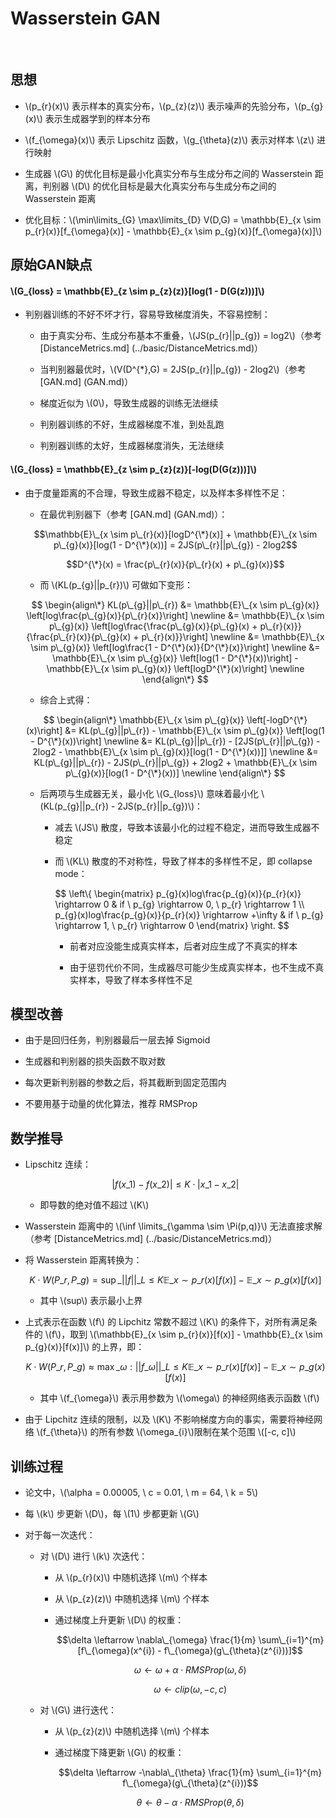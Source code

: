 <script type="text/javascript" src="http://cdn.mathjax.org/mathjax/latest/MathJax.js?config=default"></script>

# Wasserstein GAN

&nbsp;

## 思想

- \\(p\_{r}(x)\\) 表示样本的真实分布，\\(p_{z}(z)\\) 表示噪声的先验分布，\\(p\_{g}(x)\\) 表示生成器学到的样本分布

- \\(f\_{\omega}(x)\\) 表示 Lipschitz 函数，\\(g\_{\theta}(z)\\) 表示对样本 \\(z\\) 进行映射

- 生成器 \\(G\\) 的优化目标是最小化真实分布与生成分布之间的 Wasserstein 距离，判别器 \\(D\\) 的优化目标是最大化真实分布与生成分布之间的 Wasserstein 距离

- 优化目标：\\(\min\limits\_{G} \max\limits\_{D} V(D,G) = \mathbb{E}\_{x \sim p\_{r}(x)}[f\_{\omega}(x)] - \mathbb{E}\_{x \sim p\_{g}(x)}[f\_{\omega}(x)]\\)

## 原始GAN缺点

#### \\(G\_{loss} = \mathbb{E}\_{z \sim p\_{z}(z)}[log(1 - D(G(z)))]\\)

- 判别器训练的不好不坏才行，容易导致梯度消失，不容易控制：

	- 由于真实分布、生成分布基本不重叠，\\(JS(p\_{r}||p\_{g}) = log2\\)（参考 [DistanceMetrics.md] (../basic/DistanceMetrics.md)）

	- 当判别器最优时，\\(V(D^{*},G) = 2JS(p\_{r}||p\_{g}) - 2log2\\)（参考 [GAN.md] (GAN.md)）

	- 梯度近似为 \\(0\\)，导致生成器的训练无法继续

	- 判别器训练的不好，生成器梯度不准，到处乱跑

	- 判别器训练的太好，生成器梯度消失，无法继续

#### \\(G\_{loss} = \mathbb{E}\_{z \sim p\_{z}(z)}[-log(D(G(z)))]\\)

- 由于度量距离的不合理，导致生成器不稳定，以及样本多样性不足：

	- 在最优判别器下（参考 [GAN.md] (GAN.md)）：

	$$\mathbb{E}\_{x \sim p\_{r}(x)}[logD^{\*}(x)] + \mathbb{E}\_{x \sim p\_{g}(x)}[log(1 - D^{\*}(x))] = 2JS(p\_{r}||p\_{g}) - 2log2$$
	
	$$D^{\*}(x) = \frac{p\_{r}(x)}{p\_{r}(x) + p\_{g}(x)}$$

	- 而 \\(KL(p\_{g}||p\_{r})\\) 可做如下变形：

	$$
	\begin{align\*}
	KL(p\_{g}||p\_{r}) &= \mathbb{E}\_{x \sim p\_{g}(x)} \left[log\frac{p\_{g}(x)}{p\_{r}(x)}\right] \newline
	&= \mathbb{E}\_{x \sim p\_{g}(x)} \left[log\frac{\frac{p\_{g}(x)}{p\_{g}(x) + p\_{r}(x)}}{\frac{p\_{r}(x)}{p\_{g}(x) + p\_{r}(x)}}\right] \newline
	&= \mathbb{E}\_{x \sim p\_{g}(x)} \left[log\frac{1 - D^{\*}(x)}{D^{\*}(x)}\right] \newline
	&= \mathbb{E}\_{x \sim p\_{g}(x)} \left[log(1 - D^{\*}(x))\right] - \mathbb{E}\_{x \sim p\_{g}(x)} \left[logD^{\*}(x)\right] \newline
\end{align\*}
	$$
	
	- 综合上式得：

	$$
	\begin{align\*}
	\mathbb{E}\_{x \sim p\_{g}(x)} \left[-logD^{\*}(x)\right] &= KL(p\_{g}||p\_{r}) - \mathbb{E}\_{x \sim p\_{g}(x)} \left[log(1 - D^{\*}(x))\right] \newline
	&= KL(p\_{g}||p\_{r}) - [2JS(p\_{r}||p\_{g}) - 2log2 - \mathbb{E}\_{x \sim p\_{g}(x)}[log(1 - D^{\*}(x))]] \newline
	&= KL(p\_{g}||p\_{r}) - 2JS(p\_{r}||p\_{g}) + 2log2 + \mathbb{E}\_{x \sim p\_{g}(x)}[log(1 - D^{\*}(x))] \newline
\end{align\*}
	$$
	
	- 后两项与生成器无关，最小化 \\(G\_{loss}\\) 意味着最小化 \\(KL(p\_{g}||p\_{r}) - 2JS(p\_{r}||p\_{g})\\)：

		- 减去 \\(JS\\) 散度，导致本该最小化的过程不稳定，进而导致生成器不稳定

		- 而 \\(KL\\) 散度的不对称性，导致了样本的多样性不足，即 collapse mode：

			$$
			\\left\\{ \begin{matrix} p\_{g}(x)log\frac{p\_{g}(x)}{p\_{r}(x)} \rightarrow 0 & if \ p\_{g} \rightarrow 0, \ p\_{r} \rightarrow 1 \\\\ p\_{g}(x)log\frac{p\_{g}(x)}{p\_{r}(x)} \rightarrow +\infty & if \ p\_{g} \rightarrow 1, \ p\_{r} \rightarrow 0 \end{matrix} \\right\.
			$$
			
			- 前者对应没能生成真实样本，后者对应生成了不真实的样本

			- 由于惩罚代价不同，生成器尽可能少生成真实样本，也不生成不真实样本，导致了样本多样性不足

## 模型改善

- 由于是回归任务，判别器最后一层去掉 Sigmoid

- 生成器和判别器的损失函数不取对数

- 每次更新判别器的参数之后，将其截断到固定范围内

- 不要用基于动量的优化算法，推荐 RMSProp

## 数学推导

- Lipschitz 连续：

	$$|f(x\_{1}) - f(x\_{2})| \leq K \cdot |x\_{1} - x\_{2}|$$
	
	- 即导数的绝对值不超过 \\(K\\)

- Wasserstein 距离中的 \\(\inf \limits\_{\gamma \sim \Pi(p,q)}\\) 无法直接求解（参考 [DistanceMetrics.md] (../basic/DistanceMetrics.md)）

- 将 Wasserstein 距离转换为：

	$$K \cdot W(P\_{r}, P\_{g}) = \sup \limits \_{||f||\_{L} \leq K} \mathbb{E}\_{x \sim p\_{r}(x)}[f(x)] - \mathbb{E}\_{x \sim p\_{g}(x)}[f(x)]$$
	
	- 其中 \\(sup\\) 表示最小上界

- 上式表示在函数 \\(f\\) 的 Lipchitz 常数不超过 \\(K\\) 的条件下，对所有满足条件的 \\(f\\)，取到 \\(\mathbb{E}\_{x \sim p\_{r}(x)}[f(x)] - \mathbb{E}\_{x \sim p\_{g}(x)}[f(x)]\\) 的上界，即：
	
	$$K \cdot W(P\_{r}, P\_{g}) \approx \max \limits \_{\omega: ||f\_{\omega}||\_{L} \leq K} \mathbb{E}\_{x \sim p\_{r}(x)}[f(x)] - \mathbb{E}\_{x \sim p\_{g}(x)}[f(x)]$$
	
	- 其中 \\(f\_{\omega}\\) 表示用参数为 \\(\omega\\) 的神经网络表示函数 \\(f\\)

- 由于 Lipchitz 连续的限制，以及 \\(K\\) 不影响梯度方向的事实，需要将神经网络 \\(f\_{\theta}\\) 的所有参数 \\(\omega\_{i}\\)限制在某个范围 \\([-c, c]\\)

## 训练过程

- 论文中，\\(\alpha = 0.00005, \ c = 0.01, \ m = 64, \ k = 5\\)

- 每 \\(k\\) 步更新 \\(D\\)，每 \\(1\\) 步都更新 \\(G\\)

- 对于每一次迭代：

	- 对 \\(D\\) 进行 \\(k\\) 次迭代：

		- 从 \\(p\_{r}(x)\\) 中随机选择 \\(m\\) 个样本

		- 从 \\(p\_{z}(z)\\) 中随机选择 \\(m\\) 个样本

		- 通过梯度上升更新 \\(D\\) 的权重：

			$$\delta \leftarrow \nabla\_{\omega} \frac{1}{m} \sum\_{i=1}^{m} [f\_{\omega}(x^{i}) - f\_{\omega}(g\_{\theta}(z^{i}))]$$

			$$\omega \leftarrow \omega + \alpha \cdot RMSProp(\omega, \delta)$$
			
			$$\omega \leftarrow clip(\omega, -c, c) $$

	- 对 \\(G\\) 进行迭代：

		- 从 \\(p\_{z}(z)\\) 中随机选择 \\(m\\) 个样本

		- 通过梯度下降更新 \\(G\\) 的权重：

			$$\delta \leftarrow -\nabla\_{\theta} \frac{1}{m} \sum\_{i=1}^{m} f\_{\omega}(g\_{\theta}(z^{i}))$$
			
			$$\theta \leftarrow \theta - \alpha \cdot RMSProp(\theta, \delta)$$